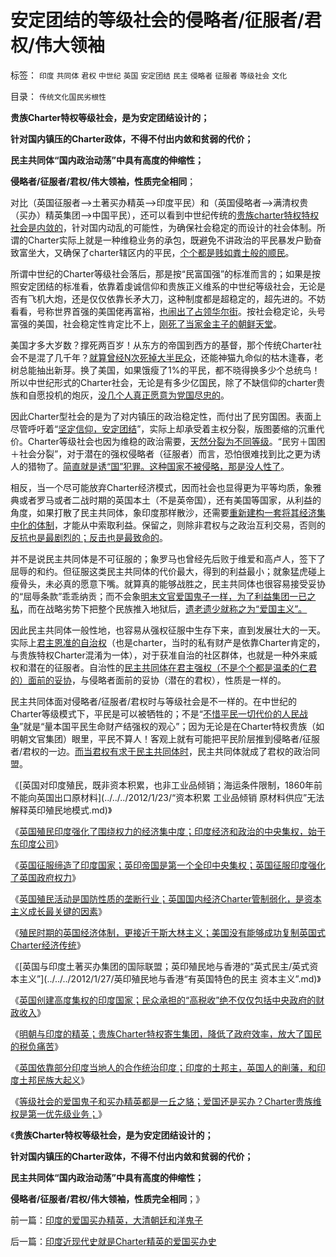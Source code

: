 # 安定团结的等级社会的侵略者/征服者/君权/伟大领袖

标签： `印度` `共同体` `君权` `中世纪` `英国` `安定团结` `民主` `侵略者` `征服者` `等级社会` `文化` 

目录： `传统文化国民劣根性`

**贵族Charter特权等级社会，是为安定团结设计的；**

**针对国内镇压的Charter政体，不得不付出内敛和贫弱的代价；**

**民主共同体“国内政治动荡”中具有高度的伸缩性；**

**侵略者/征服者/君权/伟大领袖，性质完全相同**；

对比（英国征服者——>土著买办精英——>印度平民）和（英国侵略者——>满清权贵（买办）精英集团——>中国平民），还可以看到中世纪传统的[贵族charter特权特权社会是内敛的](../../../2010/12/19/专制帝国在盛世后迅速沦亡.md)，针对国内动乱的可能性，为确保社会稳定的而设计的社会体制。所谓的Charter实际上就是一种维稳业务的承包，既避免不讲政治的平民暴发户勤奋致富坐大，又确保了charter辖区内的平民，[个个都是贱如粪土般的顺民](../../../2012/1/11/金融垄断贵族对股民的中世纪式的蔑视和马尔萨斯.md)。

所谓中世纪的Charter等级社会落后，那是按“民富国强”的标准而言的；如果是按照安定团结的标准看，依靠着虔诚信仰和贵族正义维系的中世纪等级社会，无论是否有飞机大炮，还是仅仅依靠长矛大刀，这种制度都是超稳定的，超先进的。不妨看看，号称世界首强的美国佬再富裕，[也闹出了占领华尔街](../../../2011/10/18/No&nbsp;Private&nbsp;No&nbsp;tax！美国茶党和中国乌有之乡.md)。按社会稳定论，头号富强的美国，社会稳定性肯定比不上，[刚死了当家金主子的朝鲜天堂](../../../2009/6/2/金将军正日不会真打架，朝鲜半岛燃不起战火.md)。

美国才多大岁数？撑死两百岁！从东方的帝国到西方的基督，那个传统Charter社会不是混了几千年？[就算曾经N次死掉大半民众](../../../2010/5/15/中央集权社会危机时成为一盘散沙.md)，还能神猫九命似的枯木逢春，老树总能抽出新芽。换了美国，如果饿瘦了1%的平民，都不晓得换多少个总统鸟！所以中世纪形式的Charter社会，无论是有多少亿国民，除了不缺信仰的charter贵族和自愿投机的炮灰，[没几个人真正愿意为党国尽忠的](../../../2010/5/26/东方大帝国为什么很容易被少数外族征服？.md)。

因此Charter型社会的是为了对内镇压的政治稳定性，而付出了民穷国困。表面上尽管呼吁着“[坚定信仰，安定团结](../../../2009/4/11/大学无书：中国信仰缺失是一个伪命题.md)”，实际上却承受着主权分裂，版图萎缩的沉重代价。Charter等级社会也因为维稳的政治需要，[天然分裂为不同等级](../../../2009/10/1/主权分裂症的病因，处方和毒药.md)。“民穷＋国困＋社会分裂”，对于潜在的强权侵略者（征服者）而言，恐怕很难找到比之更为诱人的猎物了。[简直就是诱“国”犯罪。这种国家不被侵略，那是没人性了](../../../2009/5/31/西方列强帝国主义国家不够“哥们人道”的食腐本性.md)。

相反，当一个尽可能放弃Charter经济模式，因而社会也显得更为平等均质，象雅典或者罗马或者二战时期的英国本土（不是英帝国），还有美国等国家，从利益的角度，如果打散了民主共同体，象印度那样散沙，还需要[重新建构一套将其经济集中化的体制](../../../2012/1/25/英国征服大大强化了印度经济的集中程度.md)，才能从中索取利益。保留之，则除非君权与之政治互利交易，否则的[反抗也是最剧烈的；反击也是最致命的](../../../2011/9/28/帝国的毁灭者！个人主义的可怕反击.md)。

并不是说民主共同体是不可征服的；象罗马也曾经先后败于维爱和高卢人，签下了屈辱的和约。但征服这类民主共同体的代价最大，得到的利益最小；就象猛虎碰上瘦骨头，未必真的愿意下嘴。就算真的能够战胜之，民主共同体也很容易接受妥协的“屈辱条款”乖乖纳贡；而不会象[明末文官爱国鬼子一样，为了利益集团一已之私](../../../2008/10/26/阎崇年、金庸力挺袁崇焕体现真正的爱国者本色.md)，而在战略劣势下把整个民族推入地狱后，[遗老遗少就称之为“爱国主义”。](../../../2011/2/7/大刀向着鬼子们的头上砍去！.md)

因此民主共同体一般性地，也容易从强权征服中生存下来，直到发展壮大的一天。实际上[君主恩准的自治权](../../../2011/11/24/“走群众路线”是君权的政治传统；民主诞生于自治.md)（也是charter，当时的私有财产是依靠Charter肯定的，与贵族特权Charter混淆为一体），对于获准自治的社区群体，也就是一种外来威权和潜在的征服者。自治性的[民主共同体在君主强权（不是个个都是温柔的仁君的）面前的妥协](../../../2011/11/25/传统道德对“暴君，独裁者”是妖魔化的；.md)，与侵略者面前的妥协（潜在的君权），性质是一样的。

民主共同体面对侵略者/征服者/君权时与等级社会是不一样的。在中世纪的Charter等级模式下，平民是可以被牺牲的；不是“[不惜平民一切代价的人民战争](../../../2009/6/30/不惜一切代价牺牲全民族利益是卖国！叛国！.md)”就是“量本国平民生命财产结强权的观心”；因为无论是在Charter特权贵族（如明朝文官集团）眼里，平民不算人！客观上就有可能把平民阶层推到侵略者/征服者/君权的一边。[而当君权有求于民主共同体时](../../../2012/1/4/民主进程，既非从下而上，也非从上而下.md)，民主共同体就成了君权的政治同盟。

《[英国对印度殖民，既非资本积累，也非工业品倾销；海运条件限制，1860年前不能向英国出口原材料](../../../2012/1/23/“资本积累 工业品倾销 原材料供应”无法解释英印殖民地模式.md)》

《[英国殖民印度强化了围绕权力的经济集中度；印度经济和政治的中央集权，始于东印度公司](../../../2012/1/25/英国征服大大强化了印度经济的集中程度.md)》

《[英国征服缔造了印度国家；英印帝国是第一个全印中央集权；英国征服印度强化了英国政府权力](../../../2012/1/25/英国征服印度地区，缔造现代印度国家的统一.md)》

《[英国殖民活动是国防性质的垄断行业；英国国内经济Charter管制弱化，是资本主义成长最关键的因素](../../../2012/1/25/英国殖民活动是国防性质的垄断行业，英国资本主义的成长.md)》

《[殖民时期的英国经济体制，更接近于斯大林主义；美国没有能够成功复制英国式Charter经济传统](../../../2012/1/25/英帝国经济体制近似斯大林主义，美国仿英复古失败.md)》

《[英国与印度土著买办集团的国际联盟；英印殖民地与香港的“英式民主/英式资本主义”](../../../2012/1/27/英印殖民地与香港“有英国特色的民主 资本主义”.md)》

《[英国创建高度集权的印度国家；民众承担的“高税收”绝不仅仅包括中央政府的财政收入](../../../2012/1/27/英国创建印度，高税收绝不仅仅包含中央政府的财政收入.md)》

《[明朝与印度的精英；贵族Charter特权寄生集团，降低了政府效率，放大了国民的税负痛苦](../../../2012/1/27/明朝与印度的精英，降低了政府效率，放大了税负痛苦.md)》

《[英国依靠部分印度当地人的合作统治印度；印度的土邦主，英国人的削藩，和印度土邦民族大起义](../../../2012/1/27/印度的买办精英和印度土邦主的“民族大起义”.md)》

《[等级社会的爱国鬼子和买办精英都是一丘之貉；爱国还是买办？Charter贵族维权是第一优先级业务；](../../../2012/1/28/印度的爱国买办精英，大清朝廷和洋鬼子.md)》

《**贵族Charter特权等级社会，是为安定团结设计的；**

**针对国内镇压的Charter政体，不得不付出内敛和贫弱的代价；**

**民主共同体“国内政治动荡”中具有高度的伸缩性；**

**侵略者/征服者/君权/伟大领袖，性质完全相同**；》



前一篇：[印度的爱国买办精英，大清朝廷和洋鬼子](../../../2012/1/28/印度的爱国买办精英，大清朝廷和洋鬼子.md)

后一篇：[印度近现代史就是Charter精英的爱国买办史](../../../2012/1/28/印度近现代史就是Charter精英的爱国买办史.md)